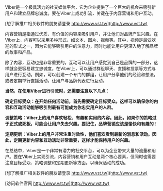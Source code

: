 Viber是一个极具活力的社交媒体平台，它为企业提供了一个巨大的机会来吸引新用户和建立品牌忠诚度。要在Viber上成功引流，关键在于内容营销和用户互动。

[想了解推广相关软件的朋友请登录 http://www.vst.tw](http://www.vst.tw)

内容营销是指通过优质、有价值的内容来吸引用户，并让他们对品牌产生兴趣。在Viber上，内容可以采用多种形式，如文本、图片、视频等。其中，视频是最受欢迎的形式之一，因为它能够吸引用户的注意力，同时也能让用户更深入地了解品牌的故事和产品。

除了内容，互动也是非常重要的。互动可以让用户感觉到自己是品牌的一部分，这样就会更容易建立忠诚度。在Viber上，可以通过群组聊天、直播和投票等方式与用户进行互动。例如，可以创建一个专门的群组，让用户分享他们的经验和想法，或者定期举行直播活动，让用户与品牌代表进行互动。

**当然，在使用Viber进行引流时，还需要注意以下几点：**

**确定目标受众：在开始任何活动前，首先需要确定目标受众。这样可以确保你的内容和互动活动能够吸引到最有可能成为你忠实用户的人群。**

**调整策略：Viber上的用户喜欢轻松、有趣和实用的内容。因此，如果你的策略过于正式或死板，可能会让用户失去兴趣。要记住，品牌营销应该是愉快和有趣的！**

**定期更新：Viber上的用户非常注重时效性，他们喜欢看到最新的消息和活动。因此，定期更新内容和互动活动非常重要，这样才能保持用户的兴趣。**

在总结中，Viber是一个非常有潜力的社交平台，可以为企业带来大量的流量和用户。要在Viber上实现引流，内容营销和用户互动是两个核心要素，但同时也需要注意目标受众、策略调整和定期更新等方面，以确保活动的成功。

[想了解推广相关软件的朋友请登录 http://www.vst.tw](http://www.vst.tw)


[访问软件官网 http://www.vst.tw](http://www.vst.tw)
